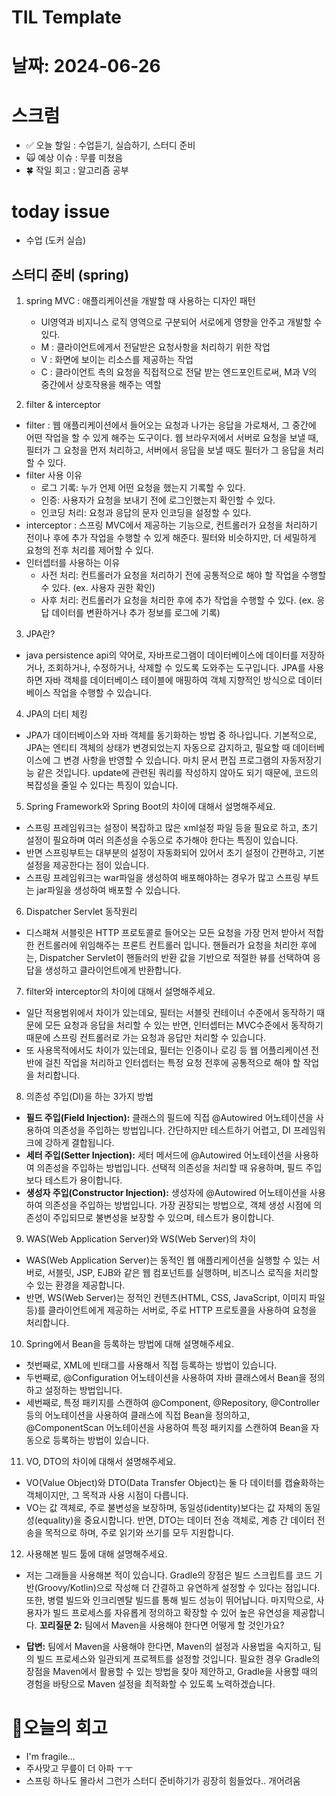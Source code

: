 # TIL Template

# 날짜: 2024-06-26

# 스크럼
- ✅ 오늘 할일 : 수업듣기, 실습하기, 스터디 준비
- 🙀 예상 이슈 : 무릎 미쳤음
- 🍀 작일 회고 : 알고리즘 공부

# today issue
- 수업 (도커 실습)

## 스터디 준비 (spring)
1. spring MVC : 애플리케이션을 개발할 때 사용하는 디자인 패턴
   - UI영역과 비지니스 로직 영역으로 구분되어 서로에게 영향을 안주고 개발할 수 있다.
   - M : 클라이언트에게서 전달받은 요청사항을 처리하기 위한 작업
   - V : 화면에 보이는 리소스를 제공하는 작업
   - C : 클라이언트 측의 요청을 직접적으로 전달 받는 엔드포인트로써, M과 V의 중간에서 상호작용을 해주는 역할
  
2. filter & interceptor
- filter : 웹 애플리케이션에서 들어오는 요청과 나가는 응답을 가로채서, 그 중간에 어떤 작업을 할 수 있게 해주는 도구이다. 웹 브라우저에서 서버로 요청을 보낼 때, 필터가 그 요청을 먼저 처리하고, 서버에서 응답을 보낼 때도 필터가 그 응답을 처리할 수 있다. 
- filter 사용 이유
  - 로그 기록: 누가 언제 어떤 요청을 했는지 기록할 수 있다.
  - 인증: 사용자가 요청을 보내기 전에 로그인했는지 확인할 수 있다.
  - 인코딩 처리: 요청과 응답의 문자 인코딩을 설정할 수 있다.
- interceptor : 스프링 MVC에서 제공하는 기능으로, 컨트롤러가 요청을 처리하기 전이나 후에 추가 작업을 수행할 수 있게 해준다. 필터와 비슷하지만, 더 세밀하게 요청의 전후 처리를 제어할 수 있다.
- 인터셉터를 사용하는 이유
  - 사전 처리: 컨트롤러가 요청을 처리하기 전에 공통적으로 해야 할 작업을 수행할 수 있다. (ex. 사용자 권한 확인)
  - 사후 처리: 컨트롤러가 요청을 처리한 후에 추가 작업을 수행할 수 있다. (ex. 응답 데이터를 변환하거나 추가 정보를 로그에 기록)

3. JPA란?
- java persistence api의 약어로, 자바프로그램이 데이터베이스에 데이터를 저장하거나, 조회하거나, 수정하거나, 삭제할 수 있도록 도와주는 도구입니다. JPA를 사용하면 자바 객체를 데이터베이스 테이블에 매핑하여 객체 지향적인 방식으로 데이터베이스 작업을 수행할 수 있습니다.

4. JPA의 더티 체킹
- JPA가 데이터베이스와 자바 객체를 동기화하는 방법 중 하나입니다. 기본적으로, JPA는 엔티티 객체의 상태가 변경되었는지 자동으로 감지하고, 필요할 때 데이터베이스에 그 변경 사항을 반영할 수 있습니다. 마치 문서 편집 프로그램의 자동저장기능 같은 것입니다. update에 관련된 쿼리를 작성하지 않아도 되기 때문에, 코드의 복잡성을 줄일 수 있다는 특징이 있습니다.

5. Spring Framework와 Spring Boot의 차이에 대해서 설명해주세요.

- 스프링 프레임워크는 설정이 복잡하고 많은 xml설정 파일 등을 필요로 하고, 초기 설정이 필요하며 여러 의존성을 수동으로 추가해야 한다는 특징이 있습니다.
- 반면 스프링부트는 대부분의 설정이 자동화되어 있어서 초기 설정이 간편하고, 기본 설정을 제공한다는 점이 있습니다.
- 스프링 프레임워크는 war파일을 생성하여 배포해야하는 경우가 많고 스프링 부트는 jar파일을 생성하여 배포할 수 있습니다.

6. Dispatcher Servlet 동작원리
- 디스패쳐 서블릿은 HTTP 프로토콜로 들어오는 모든 요청을 가장 먼저 받아서 적합한 컨트롤러에 위임해주는 프론트 컨트롤러 입니다. 핸들러가 요청을 처리한 후에는, Dispatcher Servlet이 핸들러의 반환 값을 기반으로 적절한 뷰를 선택하여 응답을 생성하고 클라이언트에게 반환합니다.

7. filter와 interceptor의 차이에 대해서 설명해주세요.
- 일단 적용범위에서 차이가 있는데요, 필터는 서블릿 컨테이너 수준에서 동작하기 때문에 모든 요청과 응답을 처리할 수 있는 반면, 인터셉터는 MVC수준에서 동작하기 때문에 스프링 컨트롤러로 가는 요청과 응답만 처리할 수 있습니다. 
- 또 사용목적에서도 차이가 있는데요, 필터는 인증이나 로깅 등 웹 어플리케이션 전반에 걸친 작업을 처리하고 인터셉터는 특정 요청 전후에 공통적으로 해야 할 작업을 처리합니다.

8. 의존성 주입(DI)을 하는 3가지 방법
- **필드 주입(Field Injection):** 클래스의 필드에 직접 @Autowired 어노테이션을 사용하여 의존성을 주입하는 방법입니다. 간단하지만 테스트하기 어렵고, DI 프레임워크에 강하게 결합됩니다.
- **세터 주입(Setter Injection):** 세터 메서드에 @Autowired 어노테이션을 사용하여 의존성을 주입하는 방법입니다. 선택적 의존성을 처리할 때 유용하며, 필드 주입보다 테스트가 용이합니다.
- **생성자 주입(Constructor Injection):** 생성자에 @Autowired 어노테이션을 사용하여 의존성을 주입하는 방법입니다. 가장 권장되는 방법으로, 객체 생성 시점에 의존성이 주입되므로 불변성을 보장할 수 있으며, 테스트가 용이합니다.

9. WAS(Web Application Server)와 WS(Web Server)의 차이
- WAS(Web Application Server)는 동적인 웹 애플리케이션을 실행할 수 있는 서버로, 서블릿, JSP, EJB와 같은 웹 컴포넌트를 실행하며, 비즈니스 로직을 처리할 수 있는 환경을 제공합니다.
- 반면, WS(Web Server)는 정적인 컨텐츠(HTML, CSS, JavaScript, 이미지 파일 등)를 클라이언트에게 제공하는 서버로, 주로 HTTP 프로토콜을 사용하여 요청을 처리합니다.

10. Spring에서 Bean을 등록하는 방법에 대해 설명해주세요.
- 첫번째로, XML에 빈태그를 사용해서 직접 등록하는 방법이 있습니다.
- 두번째로,  @Configuration 어노테이션을 사용하여 자바 클래스에서 Bean을 정의하고 설정하는 방법입니다.
- 세번째로, 특정 패키지를 스캔하여 @Component, @Repository, @Controller 등의 어노테이션을 사용하여 클래스에 직접 Bean을 정의하고, @ComponentScan 어노테이션을 사용하여 특정 패키지를 스캔하여 Bean을 자동으로 등록하는 방법이 있습니다.

11. VO, DTO의 차이에 대해서 설명해주세요.
- VO(Value Object)와 DTO(Data Transfer Object)는 둘 다 데이터를 캡슐화하는 객체이지만, 그 목적과 사용 시점이 다릅니다. 
- VO는 값 객체로, 주로 불변성을 보장하며, 동일성(identity)보다는 값 자체의 동일성(equality)을 중요시합니다. 반면, DTO는 데이터 전송 객체로, 계층 간 데이터 전송을 목적으로 하며, 주로 읽기와 쓰기를 모두 지원합니다.
  
12. 사용해본 빌드 툴에 대해 설명해주세요.
- 저는 그래들을 사용해본 적이 있습니다. Gradle의 장점은 빌드 스크립트를 코드 기반(Groovy/Kotlin)으로 작성해 더 간결하고 유연하게 설정할 수 있다는 점입니다. 또한, 병렬 빌드와 인크리멘탈 빌드를 통해 빌드 성능이 뛰어납니다. 마지막으로, 사용자가 빌드 프로세스를 자유롭게 정의하고 확장할 수 있어 높은 유연성을 제공합니다.
**꼬리질문 2:** 팀에서 Maven을 사용해야 한다면 어떻게 할 것인가요?

- **답변:** 팀에서 Maven을 사용해야 한다면, Maven의 설정과 사용법을 숙지하고, 팀의 빌드 프로세스와 일관되게 프로젝트를 설정할 것입니다. 필요한 경우 Gradle의 장점을 Maven에서 활용할 수 있는 방법을 찾아 제안하고, Gradle을 사용할 때의 경험을 바탕으로 Maven 설정을 최적화할 수 있도록 노력하겠습니다.





# 🎱오늘의 회고
- I'm fragile...
- 주사맞고 무릎이 더 아파 ㅜㅜ
- 스프링 하나도 몰라서 그런가 스터디 준비하기가 굉장히 힘들었다.. 개어려움